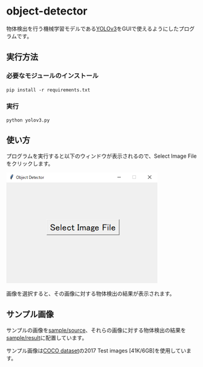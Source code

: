 # object-detector

物体検出を行う機械学習モデルである[YOLOv3](https://github.com/YunYang1994/TensorFlow2.0-Examples/tree/master/4-Object_Detection/YOLOV3)をGUIで使えるようにしたプログラムです。

## 実行方法

### 必要なモジュールのインストール

`pip install -r requirements.txt`

### 実行

`python yolov3.py`

## 使い方

プログラムを実行すると以下のウィンドウが表示されるので、Select Image Fileをクリックします。

<img src="image/window_image.png" width=400>

画像を選択すると、その画像に対する物体検出の結果が表示されます。

## サンプル画像

サンプルの画像を[sample/source](sample/source)、それらの画像に対する物体検出の結果を[sample/result](sample/result)に配置しています。

サンプル画像は[COCO dataset](https://cocodataset.org/#download)の2017 Test images [41K/6GB]を使用しています。
